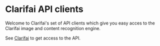Clarifai API clients
====================
Welcome to Clarifai's set of API clients which give you easy acces to the Clarifai image and content
recognition engine.

See [Clarifai](http://developer.clarifai.com) to get access to the API.
